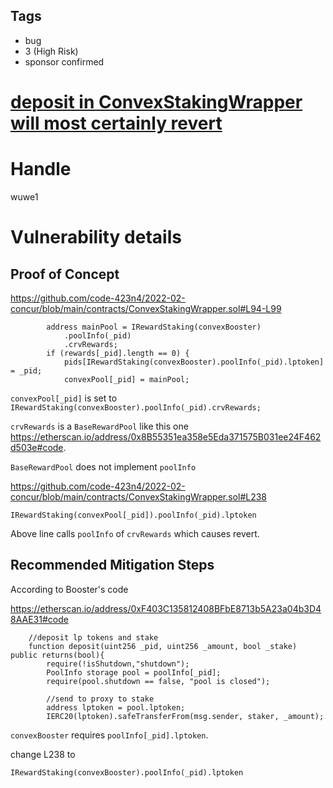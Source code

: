 ## Tags

- bug
- 3 (High Risk)
- sponsor confirmed

# [deposit in ConvexStakingWrapper will most certainly revert](https://github.com/code-423n4/2022-02-concur-findings/issues/33) 

# Handle

wuwe1


# Vulnerability details

## Proof of Concept
https://github.com/code-423n4/2022-02-concur/blob/main/contracts/ConvexStakingWrapper.sol#L94-L99

```solidity
        address mainPool = IRewardStaking(convexBooster)
            .poolInfo(_pid)
            .crvRewards;
        if (rewards[_pid].length == 0) {
            pids[IRewardStaking(convexBooster).poolInfo(_pid).lptoken] = _pid;
            convexPool[_pid] = mainPool;
```

`convexPool[_pid]` is set to `IRewardStaking(convexBooster).poolInfo(_pid).crvRewards;`

`crvRewards` is a `BaseRewardPool` like this one https://etherscan.io/address/0x8B55351ea358e5Eda371575B031ee24F462d503e#code.

`BaseRewardPool` does not implement `poolInfo`


https://github.com/code-423n4/2022-02-concur/blob/main/contracts/ConvexStakingWrapper.sol#L238

```solidity
IRewardStaking(convexPool[_pid]).poolInfo(_pid).lptoken
```

Above line calls `poolInfo` of  `crvRewards` which causes revert.

## Recommended Mitigation Steps

According to Booster's code 

https://etherscan.io/address/0xF403C135812408BFbE8713b5A23a04b3D48AAE31#code

```solidity
    //deposit lp tokens and stake
    function deposit(uint256 _pid, uint256 _amount, bool _stake) public returns(bool){
        require(!isShutdown,"shutdown");
        PoolInfo storage pool = poolInfo[_pid];
        require(pool.shutdown == false, "pool is closed");

        //send to proxy to stake
        address lptoken = pool.lptoken;
        IERC20(lptoken).safeTransferFrom(msg.sender, staker, _amount);
```

`convexBooster` requires `poolInfo[_pid].lptoken`.

change L238 to 

```solidity
IRewardStaking(convexBooster).poolInfo(_pid).lptoken
```

